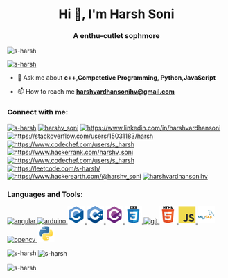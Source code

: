 <h1 align="center">Hi 👋, I'm Harsh Soni</h1>
<h3 align="center">A enthu-cutlet sophmore</h3>

<p align="left"> <img src="https://komarev.com/ghpvc/?username=s-harsh&label=Profile%20views&color=0e75b6&style=flat" alt="s-harsh" /> </p>

<p align="left"> <a href="https://github.com/ryo-ma/github-profile-trophy"><img src="https://github-profile-trophy.vercel.app/?username=s-harsh" alt="s-harsh" /></a> </p>

- 💬 Ask me about **c++,Competetive Programming, Python,JavaScript**

- 📫 How to reach me **harshvardhansonihv@gmail.com**

<h3 align="left">Connect with me:</h3>
<p align="left">
<a href="https://codepen.io/s-harsh" target="blank"><img align="center" src="https://raw.githubusercontent.com/rahuldkjain/github-profile-readme-generator/master/src/images/icons/Social/codepen.svg" alt="s-harsh" height="30" width="40" /></a>
<a href="https://twitter.com/harshv_soni" target="blank"><img align="center" src="https://raw.githubusercontent.com/rahuldkjain/github-profile-readme-generator/master/src/images/icons/Social/twitter.svg" alt="harshv_soni" height="30" width="40" /></a>
<a href="https://linkedin.com/in/https://www.linkedin.com/in/harshvardhansoni" target="blank"><img align="center" src="https://raw.githubusercontent.com/rahuldkjain/github-profile-readme-generator/master/src/images/icons/Social/linked-in-alt.svg" alt="https://www.linkedin.com/in/harshvardhansoni" height="30" width="40" /></a>
<a href="https://stackoverflow.com/users/https://stackoverflow.com/users/15031183/harsh" target="blank"><img align="center" src="https://raw.githubusercontent.com/rahuldkjain/github-profile-readme-generator/master/src/images/icons/Social/stack-overflow.svg" alt="https://stackoverflow.com/users/15031183/harsh" height="30" width="40" /></a>
<a href="https://www.codechef.com/users/https://www.codechef.com/users/s_harsh" target="blank"><img align="center" src="https://cdn.jsdelivr.net/npm/simple-icons@3.1.0/icons/codechef.svg" alt="https://www.codechef.com/users/s_harsh" height="30" width="40" /></a>
<a href="https://www.hackerrank.com/https://www.hackerrank.com/harshv_soni" target="blank"><img align="center" src="https://raw.githubusercontent.com/rahuldkjain/github-profile-readme-generator/master/src/images/icons/Social/hackerrank.svg" alt="https://www.hackerrank.com/harshv_soni" height="30" width="40" /></a>
<a href="https://codeforces.com/profile/https://www.codechef.com/users/s_harsh" target="blank"><img align="center" src="https://raw.githubusercontent.com/rahuldkjain/github-profile-readme-generator/master/src/images/icons/Social/codeforces.svg" alt="https://www.codechef.com/users/s_harsh" height="30" width="40" /></a>
<a href="https://www.leetcode.com/https://leetcode.com/s-harsh/" target="blank"><img align="center" src="https://raw.githubusercontent.com/rahuldkjain/github-profile-readme-generator/master/src/images/icons/Social/leet-code.svg" alt="https://leetcode.com/s-harsh/" height="30" width="40" /></a>
<a href="https://www.hackerearth.com/https://www.hackerearth.com/@harshv_soni" target="blank"><img align="center" src="https://raw.githubusercontent.com/rahuldkjain/github-profile-readme-generator/master/src/images/icons/Social/hackerearth.svg" alt="https://www.hackerearth.com/@harshv_soni" height="30" width="40" /></a>
<a href="https://auth.geeksforgeeks.org/user/harshvardhansonihv" target="blank"><img align="center" src="https://raw.githubusercontent.com/rahuldkjain/github-profile-readme-generator/master/src/images/icons/Social/geeks-for-geeks.svg" alt="harshvardhansonihv" height="30" width="40" /></a>
</p>

<h3 align="left">Languages and Tools:</h3>
<p align="left"> <a href="https://angular.io" target="_blank" rel="noreferrer"> <img src="https://angular.io/assets/images/logos/angular/angular.svg" alt="angular" width="40" height="40"/> </a> <a href="https://www.arduino.cc/" target="_blank" rel="noreferrer"> <img src="https://cdn.worldvectorlogo.com/logos/arduino-1.svg" alt="arduino" width="40" height="40"/> </a> <a href="https://www.cprogramming.com/" target="_blank" rel="noreferrer"> <img src="https://raw.githubusercontent.com/devicons/devicon/master/icons/c/c-original.svg" alt="c" width="40" height="40"/> </a> <a href="https://www.w3schools.com/cpp/" target="_blank" rel="noreferrer"> <img src="https://raw.githubusercontent.com/devicons/devicon/master/icons/cplusplus/cplusplus-original.svg" alt="cplusplus" width="40" height="40"/> </a> <a href="https://www.w3schools.com/cs/" target="_blank" rel="noreferrer"> <img src="https://raw.githubusercontent.com/devicons/devicon/master/icons/csharp/csharp-original.svg" alt="csharp" width="40" height="40"/> </a> <a href="https://www.w3schools.com/css/" target="_blank" rel="noreferrer"> <img src="https://raw.githubusercontent.com/devicons/devicon/master/icons/css3/css3-original-wordmark.svg" alt="css3" width="40" height="40"/> </a> <a href="https://git-scm.com/" target="_blank" rel="noreferrer"> <img src="https://www.vectorlogo.zone/logos/git-scm/git-scm-icon.svg" alt="git" width="40" height="40"/> </a> <a href="https://www.w3.org/html/" target="_blank" rel="noreferrer"> <img src="https://raw.githubusercontent.com/devicons/devicon/master/icons/html5/html5-original-wordmark.svg" alt="html5" width="40" height="40"/> </a> <a href="https://developer.mozilla.org/en-US/docs/Web/JavaScript" target="_blank" rel="noreferrer"> <img src="https://raw.githubusercontent.com/devicons/devicon/master/icons/javascript/javascript-original.svg" alt="javascript" width="40" height="40"/> </a> <a href="https://www.mysql.com/" target="_blank" rel="noreferrer"> <img src="https://raw.githubusercontent.com/devicons/devicon/master/icons/mysql/mysql-original-wordmark.svg" alt="mysql" width="40" height="40"/> </a> <a href="https://opencv.org/" target="_blank" rel="noreferrer"> <img src="https://www.vectorlogo.zone/logos/opencv/opencv-icon.svg" alt="opencv" width="40" height="40"/> </a> <a href="https://www.python.org" target="_blank" rel="noreferrer"> <img src="https://raw.githubusercontent.com/devicons/devicon/master/icons/python/python-original.svg" alt="python" width="40" height="40"/> </a> </p>

<p><img align="left" src="https://github-readme-stats.vercel.app/api/top-langs?username=s-harsh&show_icons=true&locale=en&layout=compact" alt="s-harsh" /></p>

<p>&nbsp;<img align="center" src="https://github-readme-stats.vercel.app/api?username=s-harsh&show_icons=true&locale=en" alt="s-harsh" /></p>

<p><img align="center" src="https://github-readme-streak-stats.herokuapp.com/?user=s-harsh&" alt="s-harsh" /></p>

